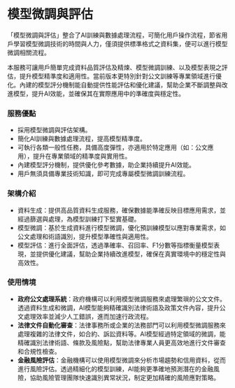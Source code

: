 
# 模型微調與評估

「模型微調與評估」整合了AI訓練與數據處理流程，可簡化用戶操作流程，節省用戶學習模型微調技術的時間與人力，僅須提供標準格式之資料集，便可以進行模型微調相關流程。

本服務可讓用戶簡單完成資料品質評估及精煉、模型微調訓練、以及模型表現之評估，提升模型精準度和適用性。當前版本更特別針對公文訓練等專業領域進行優化。內建的模型評分機制能自動提供性能評估和優化建議，幫助企業不斷調整與改進模型，提升AI效能，並確保其在實際應用中的準確度與穩定性。

### **服務優點**
- 採用模型微調與評估架構。
- 簡化AI訓練與數據處理流程，提高模型精準度。
- 可執行各類一般性任務，具備高度彈性，亦適用於特定應用（如：公文應用），提升在專業領域的精準度與實用性。
- 內建模型評分機制，提供優化參考數據，助企業持續提升AI效能。
- 用戶無須具備專業技術知識，即可完成專屬模型微調訓練流程。

### **架構介紹**
- 資料生成：提供高品質資料生成服務，確保數據能準確反映目標應用需求，並經過篩選與處理，為模型訓練打下堅實基礎。
- 模型微調：基於生成資料進行模型微調，優化預訓練模型以應對專業需求，如公文處理和術語識別，提升模型準確性與適用性。
- 模型評估：進行全面評估，透過準確率、召回率、F1分數等指標衡量模型表現，並提供優化建議，幫助企業持續改進模型，確保在真實環境中的穩定性與高效性。

### **使用情境**
- **政府公文處理系統**：政府機構可以利用模型微調服務來處理繁瑣的公文文件。透過資料生成和微調，AI模型能夠精確識別法律術語及政策文件內容，提升公文處理效率並減少人工錯誤，進而加速行政流程。
- **法律文件自動化審查**：法律事務所或企業的法務部門可以利用模型微調服務來處理複雜的法律文件，如合約、訴訟資料等。AI模型經過特定領域的微調，能精確識別法律術語、條款及風險點，幫助法律專業人員更高效地進行文件審查和合規性檢查。
- **金融風險評估**：金融機構可以使用模型微調來分析市場趨勢和信用資料，從而進行風險評估。透過精細化的模型訓練，AI能夠更準確地預測潛在的金融風險，協助風險管理團隊快速識別異常狀況，制定更加精確的風險應對策略。



<!--### 服務優點

模型微調與評估服務特別適用於用戶希望處理特定目標、有限資料集，以及希望模型被用於特定用途的情況。無須費時費力重新訓練模型，僅須提供特定主題之資料集，便可以進行模型微調。
*	一條龍服務：整合資料處理、模型微調與效能評估，提供完整的訓練流程，減少技術門檻。  

*	降低技術門檻：用戶無需具備深度學習或微調技術的專業知識，僅需提供標準格式的資料集即可完成微調。
*	提升效率：自動化流程減少手動操作，幫助用戶快速完成模型訓練與評估，節省時間與人力。
*	提升模型精準度：透過資料品質評估與精煉，提高輸入數據的品質，進而優化模型的表現。
*	適用於小型資料集：適合處理有限資料集，使模型能夠專注於特定領域，提高針對性與應用價值。
*	確保模型最新：透過持續微調，確保模型能夠適應最新的數據與需求，保持高準確度。
*	適用於特定目標應用：特別適用於客製化需求，如特定領域的自然語言處理、影像辨識或預測分析等應用。
*	減少資源耗費、降低成本：無需從頭訓練整個模型，降低計算成本與時間開銷。




# 前端平台


AnythingLLM 和 OpenWebUI 是 RAP 平台的前端推論解決方案組，位於前端平台，負責處理使用者的請求並提供直觀的圖形化界面。簡單操作，便於新手使用。


## AnythingLLM 

AnythingLLM 是最容易使用的多合一 AI 應用程式，它可以執行 RAG、AI Agents 以及更多的功能，而且不需要任何程式碼或基礎架構。


- 零設定、私有化、全方位的 AI 應用：無需繁瑣的開發者設定，提供本地 LLM、RAG 和 AI Agent 的一站式解決方案。
- AI Agents 功能：具備代理（Agent）特性，能夠自動執行一系列任務，提高效率和生產力。
- 完全可客製化：適用於企業或組織，提供與 ChatGPT 相當的完整功能，並具備權限控制，支持任何 LLM、嵌入模型或向量數據庫。
- 無程式碼或基礎架構負擔：使用者無需編寫程式碼或處理複雜的基礎設施，即可享受強大的 AI 功能。

如果想了解 AnythingLLM 的操作，可以參考 [AnythingLLM  使用說明](/docs/tools/AnythingLLM%20使用說明.md)


## OpenWebUI
OpenWebUI 是一個可擴充、功能豐富且易於使用的 AI 介面，設計為完全離線運行。它支持多種大型語言模型（LLM），包括 Ollama 和相容 OpenAI 的 API。其主要特點包括：

- 完全離線運行：無需連線網路即可使用，確保數據的隱私和安全。
- 多樣化的 LLM 支持：相容多種 LLM 運行器，提供靈活的模型選擇，如 Ollama 和 OpenAI 相容的 API。
- 可擴充性：設計為可擴充的架構，允許開發者添加新的功能和擴充軟體，滿足不同的需求。
- 使用者友好：提供直觀的界面和豐富的功能，使得無論是初學者還是專業人士都能輕鬆使用。

如果想了解 OpenWebUI 的操作，可以參考 [Open WebUI 使用說明](/docs/tools/OpenWebUI%20使用說明.md)


# 模型設定

對於AnythingLLM 跟 OpenWebUI 安裝後要如何將模型正確導入有不同的設定
<br />

可以參考 [AnythingLLM 的模型設定](/docs/tools/AnythingLLM%20使用說明.md#模型設定)跟 [OpenWebUI 的模型設定](/docs/tools/OpenWebUI%20使用說明.md#模型設定)

-->